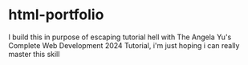 # html-portfolio
I build this in purpose of escaping tutorial hell with The Angela Yu's Complete Web Development 2024 Tutorial, i'm just hoping i can really master this skill
